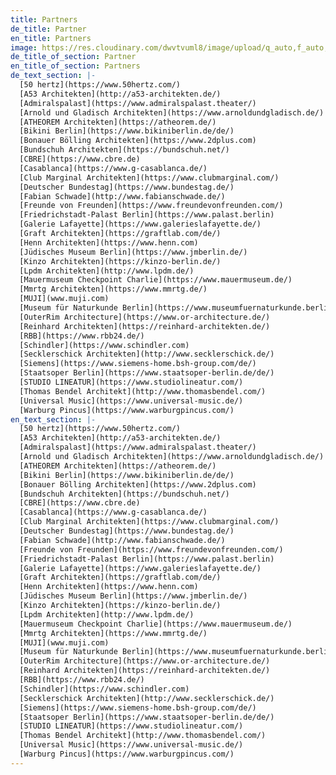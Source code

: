 ```yaml
---
title: Partners
de_title: Partner
en_title: Partners
image: https://res.cloudinary.com/dwvtvuml8/image/upload/q_auto,f_auto,dpr_auto/v1584973021/perfekter-Einbauschrank-nach-mass-schwarz-hochwertig_sypj1m.jpg
de_title_of_section: Partner
en_title_of_section: Partners
de_text_section: |-
  [50 hertz](https://www.50hertz.com/)
  [A53 Architekten](http://a53-architekten.de/)
  [Admiralspalast](https://www.admiralspalast.theater/)
  [Arnold und Gladisch Architekten](https://www.arnoldundgladisch.de/)
  [ATHEOREM Architekten](https://atheorem.de/)
  [Bikini Berlin](https://www.bikiniberlin.de/de/)
  [Bonauer Bölling Architekten](https://www.2dplus.com)
  [Bundschuh Architekten](https://bundschuh.net/)
  [CBRE](https://www.cbre.de)
  [Casablanca](https://www.g-casablanca.de/)
  [Club Marginal Architekten](https://www.clubmarginal.com/)
  [Deutscher Bundestag](https://www.bundestag.de/)
  [Fabian Schwade](http://www.fabianschwade.de/)
  [Freunde von Freunden](https://www.freundevonfreunden.com/)
  [Friedrichstadt-Palast Berlin](https://www.palast.berlin)
  [Galerie Lafayette](https://www.galerieslafayette.de/)
  [Graft Architekten](https://graftlab.com/de/)
  [Henn Architekten](https://www.henn.com)
  [Jüdisches Museum Berlin](https://www.jmberlin.de/)
  [Kinzo Architekten](https://kinzo-berlin.de/)
  [Lpdm Architekten](http://www.lpdm.de/)
  [Mauermuseum Checkpoint Charlie](https://www.mauermuseum.de/)
  [Mmrtg Architekten](https://www.mmrtg.de/)
  [MUJI](www.muji.com)
  [Museum für Naturkunde Berlin](https://www.museumfuernaturkunde.berlin/)
  [OuterRim Architecture](https://www.or-architecture.de/)
  [Reinhard Architekten](https://reinhard-architekten.de/)
  [RBB](https://www.rbb24.de/)
  [Schindler](https://www.schindler.com)
  [Secklerschick Architekten](http://www.secklerschick.de/)
  [Siemens](https://www.siemens-home.bsh-group.com/de/)
  [Staatsoper Berlin](https://www.staatsoper-berlin.de/de/)
  [STUDIO LINEATUR](https://www.studiolineatur.com/)
  [Thomas Bendel Architekt](http://www.thomasbendel.com/)
  [Universal Music](https://www.universal-music.de/)
  [Warburg Pincus](https://www.warburgpincus.com/)
en_text_section: |-
  [50 hertz](https://www.50hertz.com/)
  [A53 Architekten](http://a53-architekten.de/)
  [Admiralspalast](https://www.admiralspalast.theater/)
  [Arnold und Gladisch Architekten](https://www.arnoldundgladisch.de/)
  [ATHEOREM Architekten](https://atheorem.de/)
  [Bikini Berlin](https://www.bikiniberlin.de/de/)
  [Bonauer Bölling Architekten](https://www.2dplus.com)
  [Bundschuh Architekten](https://bundschuh.net/)
  [CBRE](https://www.cbre.de)
  [Casablanca](https://www.g-casablanca.de/)
  [Club Marginal Architekten](https://www.clubmarginal.com/)
  [Deutscher Bundestag](https://www.bundestag.de/)
  [Fabian Schwade](http://www.fabianschwade.de/)
  [Freunde von Freunden](https://www.freundevonfreunden.com/)
  [Friedrichstadt-Palast Berlin](https://www.palast.berlin)
  [Galerie Lafayette](https://www.galerieslafayette.de/)
  [Graft Architekten](https://graftlab.com/de/)
  [Henn Architekten](https://www.henn.com)
  [Jüdisches Museum Berlin](https://www.jmberlin.de/)
  [Kinzo Architekten](https://kinzo-berlin.de/)
  [Lpdm Architekten](http://www.lpdm.de/)
  [Mauermuseum Checkpoint Charlie](https://www.mauermuseum.de/)
  [Mmrtg Architekten](https://www.mmrtg.de/)
  [MUJI](www.muji.com)
  [Museum für Naturkunde Berlin](https://www.museumfuernaturkunde.berlin/)
  [OuterRim Architecture](https://www.or-architecture.de/)
  [Reinhard Architekten](https://reinhard-architekten.de/)
  [RBB](https://www.rbb24.de/)
  [Schindler](https://www.schindler.com)
  [Secklerschick Architekten](http://www.secklerschick.de/)
  [Siemens](https://www.siemens-home.bsh-group.com/de/)
  [Staatsoper Berlin](https://www.staatsoper-berlin.de/de/)
  [STUDIO LINEATUR](https://www.studiolineatur.com/)
  [Thomas Bendel Architekt](http://www.thomasbendel.com/)
  [Universal Music](https://www.universal-music.de/)
  [Warburg Pincus](https://www.warburgpincus.com/)
---
```

